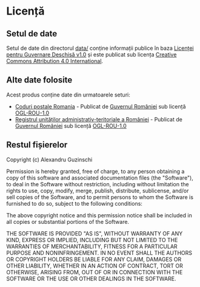 # Licență

## Setul de date

Setul de date din directorul [data/][2] conține informații publice în baza 
[Licenței pentru Guvernare Deschisă v1.0][1] și este publicat sub licența 
[Creative Commons Attribution 4.0 International](http://creativecommons.org/licenses/by/4.0/).

## Alte date folosite

Acest produs conține date din urmatoarele seturi:

- [Coduri postale Romania](http://data.gov.ro/dataset/coduri-postale-romania) - Publicat de [Guvernul României][3] sub licență [OGL-ROU-1.0][1]
- [Registrul unităților administrativ-teritoriale a României](http://data.gov.ro/dataset/siruta) - Publicat de [Guvernul României][3] sub licență [OGL-ROU-1.0][1]

## Restul fișierelor

Copyright (c) Alexandru Guzinschi

Permission is hereby granted, free of charge, to any person obtaining a copy
of this software and associated documentation files (the "Software"), to deal
in the Software without restriction, including without limitation the rights
to use, copy, modify, merge, publish, distribute, sublicense, and/or sell
copies of the Software, and to permit persons to whom the Software is furnished
to do so, subject to the following conditions:

The above copyright notice and this permission notice shall be included in all
copies or substantial portions of the Software.

THE SOFTWARE IS PROVIDED "AS IS", WITHOUT WARRANTY OF ANY KIND, EXPRESS OR
IMPLIED, INCLUDING BUT NOT LIMITED TO THE WARRANTIES OF MERCHANTABILITY,
FITNESS FOR A PARTICULAR PURPOSE AND NONINFRINGEMENT. IN NO EVENT SHALL THE
AUTHORS OR COPYRIGHT HOLDERS BE LIABLE FOR ANY CLAIM, DAMAGES OR OTHER
LIABILITY, WHETHER IN AN ACTION OF CONTRACT, TORT OR OTHERWISE, ARISING FROM,
OUT OF OR IN CONNECTION WITH THE SOFTWARE OR THE USE OR OTHER DEALINGS IN
THE SOFTWARE.

[1]: http://data.gov.ro/base/images/logoinst/OGL-ROU-1.0.pdf
[2]: data/
[3]: http://data.gov.ro
